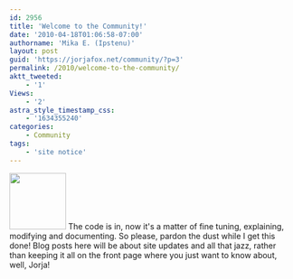```yaml
---
id: 2956
title: 'Welcome to the Community!'
date: '2010-04-18T01:06:58-07:00'
authorname: 'Mika E. (Ipstenu)'
layout: post
guid: 'https://jorjafox.net/community/?p=3'
permalink: /2010/welcome-to-the-community/
aktt_tweeted:
    - '1'
Views:
    - '2'
astra_style_timestamp_css:
    - '1634355240'
categories:
    - Community
tags:
    - 'site notice'
---
```


<a href="//static.jorjafox.net/wordpress/2010/04/buddypress1.png"><img src="//static.jorjafox.net/wordpress/2010/04/buddypress1-100x100.png" alt="" width="100" height="100" class="alignleft size-thumbnail wp-image-4" /></a> The code is in, now it's a matter of fine tuning, explaining, modifying and documenting. So please, pardon the dust while I get this done!  Blog posts here will be about site updates and all that jazz, rather than keeping it all on the front page where you just want to know about, well, Jorja!
